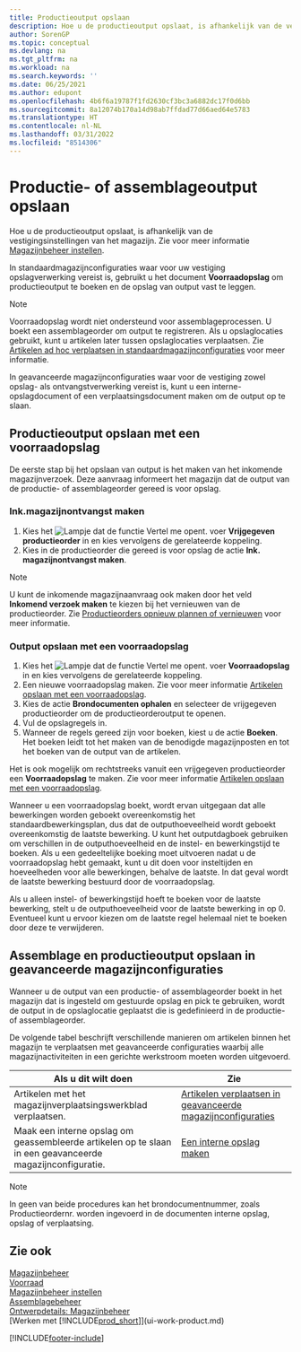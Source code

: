 ```yaml
---
title: Productieoutput opslaan
description: Hoe u de productieoutput opslaat, is afhankelijk van de vestigingsinstellingen van het magazijn. Voorraadopslag kan op de volgende manieren worden uitgevoerd.
author: SorenGP
ms.topic: conceptual
ms.devlang: na
ms.tgt_pltfrm: na
ms.workload: na
ms.search.keywords: ''
ms.date: 06/25/2021
ms.author: edupont
ms.openlocfilehash: 4b6f6a19787f1fd2630cf3bc3a6882dc17f0d6bb
ms.sourcegitcommit: 8a12074b170a14d98ab7ffdad77d66aed64e5783
ms.translationtype: HT
ms.contentlocale: nl-NL
ms.lasthandoff: 03/31/2022
ms.locfileid: "8514306"
---
```

# <a name="put-away-production-or-assembly-output"></a>Productie- of assemblageoutput opslaan

Hoe u de productieoutput opslaat, is afhankelijk van de vestigingsinstellingen van het magazijn. Zie voor meer informatie [Magazijnbeheer instellen](warehouse-setup-warehouse.md).  

In standaardmagazijnconfiguraties waar voor uw vestiging opslagverwerking vereist is, gebruikt u het document **Voorraadopslag** om productieoutput te boeken en de opslag van output vast te leggen.  

> [!NOTE]  
> Voorraadopslag wordt niet ondersteund voor assemblageprocessen. U boekt een assemblageorder om output te registreren. Als u opslaglocaties gebruikt, kunt u artikelen later tussen opslaglocaties verplaatsen. Zie [Artikelen ad hoc verplaatsen in standaardmagazijnconfiguraties](warehouse-how-to-move-items-ad-hoc-in-basic-warehousing.md) voor meer informatie.  

In geavanceerde magazijnconfiguraties waar voor de vestiging zowel opslag- als ontvangstverwerking vereist is, kunt u een interne-opslagdocument of een verplaatsingsdocument maken om de output op te slaan.  

## <a name="to-put-away-production-output-with-an-inventory-put-away"></a>Productieoutput opslaan met een voorraadopslag

De eerste stap bij het opslaan van output is het maken van het inkomende magazijnverzoek. Deze aanvraag informeert het magazijn dat de output van de productie- of assemblageorder gereed is voor opslag.

### <a name="to-create-the-inbound-warehouse-request"></a>Ink.magazijnontvangst maken  
1.  Kies het ![Lampje dat de functie Vertel me opent.](media/ui-search/search_small.png "Vertel me wat u wilt doen") voer **Vrijgegeven productieorder** in en kies vervolgens de gerelateerde koppeling.  
2.  Kies in de productieorder die gereed is voor opslag de actie **Ink. magazijnontvangst maken**.  

> [!NOTE]  
> U kunt de inkomende magazijnaanvraag ook maken door het veld **Inkomend verzoek maken** te kiezen bij het vernieuwen van de productieorder. Zie [Productieorders opnieuw plannen of vernieuwen](production-how-to-replan-refresh-production-orders.md) voor meer informatie.  

### <a name="to-put-output-away-with-an-inventory-put-away"></a>Output opslaan met een voorraadopslag  
1.  Kies het ![Lampje dat de functie Vertel me opent.](media/ui-search/search_small.png "Vertel me wat u wilt doen") voer **Voorraadopslag** in en kies vervolgens de gerelateerde koppeling.  
2.  Een nieuwe voorraadopslag maken. Zie voor meer informatie [Artikelen opslaan met een voorraadopslag](warehouse-how-to-put-items-away-with-inventory-put-aways.md).
3.  Kies de actie **Brondocumenten ophalen** en selecteer de vrijgegeven productieorder om de productieorderoutput te openen.  
4.  Vul de opslagregels in.
5.  Wanneer de regels gereed zijn voor boeken, kiest u de actie **Boeken**. Het boeken leidt tot het maken van de benodigde magazijnposten en tot het boeken van de output van de artikelen.  

Het is ook mogelijk om rechtstreeks vanuit een vrijgegeven productieorder een **Voorraadopslag** te maken. Zie voor meer informatie [Artikelen opslaan met een voorraadopslag](warehouse-how-to-put-items-away-with-inventory-put-aways.md).  

Wanneer u een voorraadopslag boekt, wordt ervan uitgegaan dat alle bewerkingen worden geboekt overeenkomstig het standaardbewerkingsplan, dus dat de outputhoeveelheid wordt geboekt overeenkomstig de laatste bewerking. U kunt het outputdagboek gebruiken om verschillen in de outputhoeveelheid en de instel- en bewerkingstijd te boeken. Als u een gedeeltelijke boeking moet uitvoeren nadat u de voorraadopslag hebt gemaakt, kunt u dit doen voor insteltijden en hoeveelheden voor alle bewerkingen, behalve de laatste. In dat geval wordt de laatste bewerking bestuurd door de voorraadopslag.  

Als u alleen instel- of bewerkingstijd hoeft te boeken voor de laatste bewerking, stelt u de outputhoeveelheid voor de laatste bewerking in op 0. Eventueel kunt u ervoor kiezen om de laatste regel helemaal niet te boeken door deze te verwijderen.  

## <a name="to-put-assembly-and-production-output-away-in-advanced-warehouse-configurations"></a>Assemblage en productieoutput opslaan in geavanceerde magazijnconfiguraties
Wanneer u de output van een productie- of assemblageorder boekt in het magazijn dat is ingesteld om gestuurde opslag en pick te gebruiken, wordt de output in de opslaglocatie geplaatst die is gedefinieerd in de productie- of assemblageorder. 

De volgende tabel beschrijft verschillende manieren om artikelen binnen het magazijn te verplaatsen met geavanceerde configuraties waarbij alle magazijnactiviteiten in een gerichte werkstroom moeten worden uitgevoerd. 

|**Als u dit wilt doen**|**Zie**|  
|------------|-------------|  
|Artikelen met het magazijnverplaatsingswerkblad verplaatsen.|[Artikelen verplaatsen in geavanceerde magazijnconfiguraties](warehouse-how-to-move-items-in-advanced-warehousing.md#to-move-items-with-the-warehouse-movement-worksheet)|  
|Maak een interne opslag om geassembleerde artikelen op te slaan in een geavanceerde magazijnconfiguratie.|[Een interne opslag maken](warehouse-how-to-create-put-aways-from-internal-put-aways.md#to-create-an-internal-put-away)|

> [!NOTE]  
> In geen van beide procedures kan het brondocumentnummer, zoals Productieordernr. worden ingevoerd in de documenten interne opslag, opslag of verplaatsing.  

## <a name="see-also"></a>Zie ook  
[Magazijnbeheer](warehouse-manage-warehouse.md)  
[Voorraad](inventory-manage-inventory.md)  
[Magazijnbeheer instellen](warehouse-setup-warehouse.md)     
[Assemblagebeheer](assembly-assemble-items.md)    
[Ontwerpdetails: Magazijnbeheer](design-details-warehouse-management.md)  
[Werken met [!INCLUDE[prod_short](includes/prod_short.md)]](ui-work-product.md)


[!INCLUDE[footer-include](includes/footer-banner.md)]
